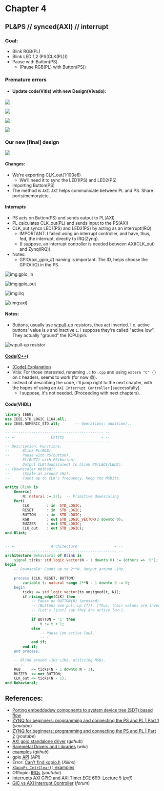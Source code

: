 # Chapter 4

## PL&PS // synced(AXI) // interrupt

### Goal:
* Blink RGB(PL)
* Blink LED 1,2 (PS(CLK(PL)))
* Pause with Button(PS)
    * (Pause RGB(PL) with Button(PS))

### Premature errors
* #### Update code(Vitis) with new Design(Vivado):

![](images/xsa.1.jpg)

![](images/xsa.2.jpg)

![](images/xsa.3.jpg)

![](images/xsa.4.jpg)

### Our new [final] design

![](images/block.design.svg)

#### Changes:

* We're exporting CLK_out(1:100e6)
    * We'll need it to sync the LED1(PS) and LED2(PS)
* Importing Button(PS)
* The method is `AXI`. `AXI` helps communicate between PL and PS. Share ports/memory/etc..

#### Interrupts

* PS acts on Button(PS) and sends output to PL(AXI)
* PL calculates CLK_out(PL) and sends input to the PS(AXI)
* CLK_out syncs LED1(PS) and LED2(PS) by acting as an interrupt(IRQ)
    * IMPORTANT: I failed using an interrupt controller, and have, thus, fed, the interrupt, directly to IRQ(Zynq).
    * (I suppose, an interrupt controller is needed between AXI(CLK_out) and Zynq(IRQ)).
* Notes:
    * GPIO(axi_gpio_#) naming is important. The ID, helps choose the GPIO(I/O) in the PS.

![](images/gpio.1.jpg "img:gpio_in")

![](images/gpio.2.jpg "img:gpio_out")

![](images/irq.jpg "img:irq")

![](images/axi.jpg "(img:axi)")

#### Notes:

* Buttons, usually use [w:pull-up](https://en.wikipedia.org/wiki/Pull-up_resistor) resistors, thus act inverted. I.e. active buttons' value is `0` and inactive `1`. I suppose they're called "active low". They actually "ground" the (CPU)pin:

![](https://upload.wikimedia.org/wikipedia/commons/5/5a/Pullup_Resistor.png "w:pull-up resistor")

#### [Code(C++)](code)

* [[Code] Explanation](code.md)
* Vitis: For those interested, renaming `.c` to `.cpp` and using `extern "C" {}` on `C` headers, seems to work (for now 😱).
* Instead of describing the code, i'll jump right to the next chapter, with the hopes of using an `AXI Interrupt Controller` [successfully].
    * I suppose, it's not needed. (Proceeding with next chapters).

#### Code(VHDL)

```vhdl
library IEEE;
use IEEE.STD_LOGIC_1164.all;
use IEEE.NUMERIC_STD.all;       -- Operations: addition/..

-- ------------------------------------------ --
-- =                 Entity                 = --
-- ------------------------------------------ --
-- Description: Functions:
--      Blink PL(RGB).
--      Pause with PS(button).
--      PL(BUZZ) with PS(button).
--      Output CLK(downscaled) to blink PS(LED1/LED2).
-- (Downscaler method):
--      (Scale at around 1Hz).
--      Count up to CLK's frequency. Keep the MSbits.
-- -
entity Blink is
    Generic(
        N: natural := 27);  -- Primitive downscaling
    Port(
        CLK        : in  STD_LOGIC;
        RESET      : in  STD_LOGIC;
        BUTTON     : in  STD_LOGIC;
    	RGB        : out STD_LOGIC_VECTOR(2 downto 0);
    	BUZZER     : out STD_LOGIC;
    	CLK_out    : out STD_LOGIC);
end Blink;

-- ------------------------------------------------ --
-- =                 Architecture                 = --
-- ------------------------------------------------ --
architecture Behavioral of Blink is
    signal ticks: std_logic_vector(N - 1 downto 0) := (others => '0'); -- downscale to ~1b0Hz
begin
    -- Downscale: Count up to 2**N. Output around ~1Hz.
    -- -
    process (CLK, RESET, BUTTON)
        variable t: natural range 2**N - 1 downto 0 := 0;
    begin
        ticks <= std_logic_vector(to_unsigned(t, N));
        if rising_edge(CLK) then
            -- Pause on BUTTON(0) (pressed).
            -- (Buttons use pull-up (?)). [Thus, their values are inverted]..
            -- (Let's [just] say they are active low:).
            -- -
            if BUTTON = '1' then
                t := t + 1;
            else
                -- Pause [on active low].
                -- -
            end if;
        end if;
    end process;

    -- Blink around ~1Hz ±1Hz, utilizing MSBs.
    -- -
    RGB     <= ticks(N - 1 downto N - 3);
    BUZZER  <= not BUTTON;
    CLK_out <= ticks(N - 1);
end Behavioral;
```

## References:

* [Porting embeddedsw components to system device tree (SDT) based flow](https://xilinx-wiki.atlassian.net/wiki/spaces/A/pages/2743468485/Porting+embeddedsw+components+to+system+device+tree+SDT+based+flow)
* [ZYNQ for beginners: programming and connecting the PS and PL | Part 1](https://youtu.be/_odNhKOZjEo) (*youtube*)
* [ZYNQ for beginners: programming and connecting the PS and PL | Part 2](https://youtu.be/AOy5l36DroY) (*youtube*)
* [AXI gpio standalone driver](https://github.com/Xilinx/embeddedsw/tree/master/XilinxProcessorIPLib/drivers/gpio) (*github*)
* [Baremetal Drivers and Libraries](https://xilinx-wiki.atlassian.net/wiki/spaces/A/pages/18841745/Baremetal+Drivers+and+Libraries) (*wiki*)
* [examples](https://github.com/Xilinx/embeddedsw/tree/master/XilinxProcessorIPLib/drivers/gpio/examples) (*github*)
* gpio [API](https://xilinx.github.io/embeddedsw.github.io/gpio/doc/html/api/group__gpio.html) (*API*)
* Error: [Can't find xgpio.h](https://support.xilinx.com/s/question/0D52E00006hpTGBSA2/cant-find-xgpioh-xtmrctrh?language=en_US) (*Xilinx*)
* [`XGpioPs_IntrClear()` examples](https://cpp.hotexamples.com/examples/-/-/XGpioPs_IntrClear/cpp-xgpiops_intrclear-function-examples.html)
* Offtopic: [IRQs](https://youtu.be/luD2y81pD8s) (*youtube*)
* [Interrupts AXI GPIO and AXI Timer ECE 699: Lecture 5](https://people-ece.vse.gmu.edu/coursewebpages/ECE/ECE699_SW_HW/S16/viewgraphs/ECE699_lecture_5.pdf) (*pdf*)
* [GIC vs AXI Interrupt Controller](https://community.element14.com/technologies/fpga-group/f/forum/50536/gic-vs-axi-interrupt-controller/195430) (*forum*)